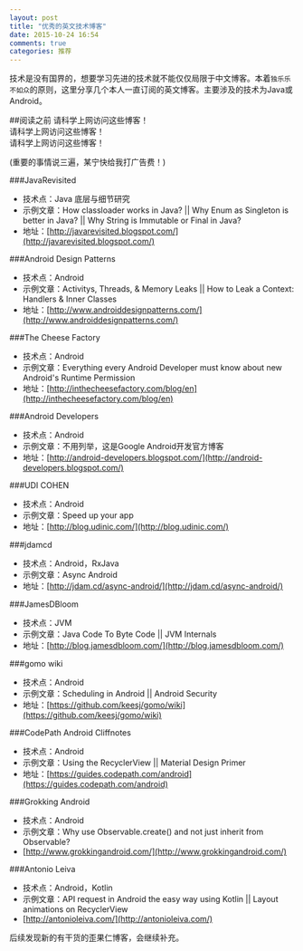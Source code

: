 ```yaml
---
layout: post
title: "优秀的英文技术博客"
date: 2015-10-24 16:54
comments: true
categories: 推荐
---
```

技术是没有国界的，想要学习先进的技术就不能仅仅局限于中文博客。本着`独乐乐不如众`的原则，这里分享几个本人一直订阅的英文博客。主要涉及的技术为Java或Android。
<!--more-->
##阅读之前
请科学上网访问这些博客！  
请科学上网访问这些博客！  
请科学上网访问这些博客！  

(重要的事情说三遍，某宁快给我打广告费！)


###JavaRevisited
  * 技术点：Java 底层与细节研究
  * 示例文章：How classloader works in Java? ||  Why Enum as Singleton is better in Java?  ||  Why String is Immutable or Final in Java?
  * 地址：[http://javarevisited.blogspot.com/](http://javarevisited.blogspot.com/)

###Android Design Patterns
  * 技术点：Android
  * 示例文章：Activitys, Threads, & Memory Leaks || How to Leak a Context: Handlers & Inner Classes 
  * 地址：[http://www.androiddesignpatterns.com/](http://www.androiddesignpatterns.com/)

###The Cheese Factory
  * 技术点：Android
  * 示例文章：Everything every Android Developer must know about new Android's Runtime Permission
  * 地址：[http://inthecheesefactory.com/blog/en](http://inthecheesefactory.com/blog/en)

###Android Developers
  * 技术点：Android
  * 示例文章：不用列举，这是Google Android开发官方博客
  * 地址：[http://android-developers.blogspot.com/](http://android-developers.blogspot.com/)

###UDI COHEN
  * 技术点：Android
  * 示例文章：Speed up your app
  * 地址：[http://blog.udinic.com/](http://blog.udinic.com/)

###jdamcd
  * 技术点：Android，RxJava
  * 示例文章：Async Android
  * 地址：[http://jdam.cd/async-android/](http://jdam.cd/async-android/)

###JamesDBloom
  * 技术点：JVM
  * 示例文章：Java Code To Byte Code || JVM Internals
  * 地址：[http://blog.jamesdbloom.com/](http://blog.jamesdbloom.com/)

###gomo wiki
  * 技术点：Android 
  * 示例文章：Scheduling in Android || Android Security
  * 地址：[https://github.com/keesj/gomo/wiki](https://github.com/keesj/gomo/wiki)


###CodePath Android Cliffnotes
  * 技术点：Android
  * 示例文章：Using the RecyclerView || Material Design Primer
  * 地址：[https://guides.codepath.com/android](https://guides.codepath.com/android)


###Grokking Android
  * 技术点：Android 
  * 示例文章：Why use Observable.create() and not just inherit from Observable?
  * [http://www.grokkingandroid.com/](http://www.grokkingandroid.com/)

###Antonio Leiva
  * 技术点：Android，Kotlin
  * 示例文章：API request in Android the easy way using Kotlin || Layout animations on RecyclerView
  * [http://antonioleiva.com/](http://antonioleiva.com/)


后续发现新的有干货的歪果仁博客，会继续补充。
